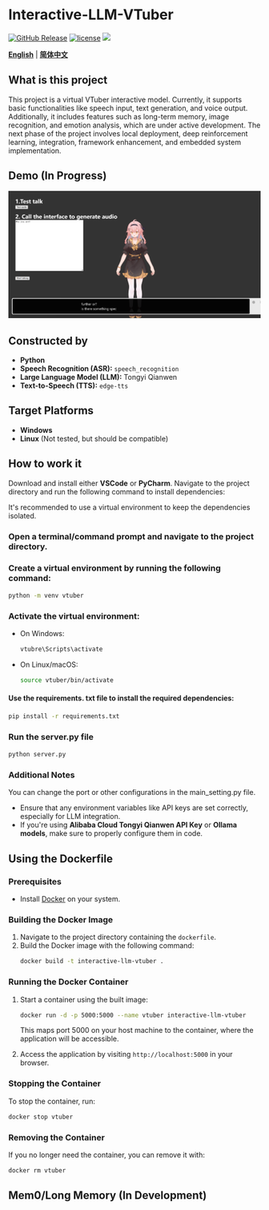 # Interactive-LLM-VTuber

[![GitHub Release](https://img.shields.io/github/v/release/toke648/AI-Interactive-LLM-VTuber)](https://github.com/toke648/AI-Interactive-LLM-VTuber/releases)
[![license](https://img.shields.io/github/license/toke648/Interactive-LLM-VTuber)](https://github.com/toke648/Interactive-LLM-VTuber/main/LICENSE) 
[![](https://img.shields.io/badge/toke648%2FInteractive--LLM--VTuber-%25230db7ed.svg?logo=docker&logoColor=blue&labelColor=white&color=blue)](https://hub.docker.com/r/toke648/interactive-llm-vtuber) 

[**English**](README.md) | [**简体中文**](cn-README.md)

## What is this project
This project is a virtual VTuber interactive model. Currently, it supports basic functionalities like speech input, text generation, and voice output. Additionally, it includes features such as long-term memory, image recognition, and emotion analysis, which are under active development. The next phase of the project involves local deployment, deep reinforcement learning, integration, framework enhancement, and embedded system implementation.

## Demo (In Progress)
![Demo Screenshot](Screenshot%202025-01-01%20174024-demo.png)

## Constructed by

- **Python**
- **Speech Recognition (ASR):** `speech_recognition`
- **Large Language Model (LLM):** Tongyi Qianwen
- **Text-to-Speech (TTS):** `edge-tts`

## Target Platforms

- **Windows**
- **Linux** (Not tested, but should be compatible)

## How to work it

Download and install either **VSCode** or **PyCharm**.
Navigate to the project directory and run the following command to install dependencies:

It's recommended to use a virtual environment to keep the dependencies isolated.

### Open a terminal/command prompt and navigate to the project directory.

### Create a virtual environment by running the following command:

   ```sh
   python -m venv vtuber
   ```

### Activate the virtual environment:
   - On Windows:

      ```sh
      vtubre\Scripts\activate
      ```
   - On Linux/macOS:
      ```sh
      source vtuber/bin/activate
      ```

#### Use the requirements. txt file to install the required dependencies:
   ```sh
   pip install -r requirements.txt
   ```
### Run the server.py file
   ```sh
   python server.py
   ```
 ### Additional Notes
You can change the port or other configurations in the main_setting.py file.
- Ensure that any environment variables like API keys are set correctly, especially for LLM integration.
- If you're using  **Alibaba Cloud Tongyi Qianwen API Key** or **Ollama models**, make sure to properly configure them in code.

## Using the Dockerfile

### Prerequisites
- Install [Docker](https://www.docker.com/) on your system.

### Building the Docker Image
1. Navigate to the project directory containing the `dockerfile`.
2. Build the Docker image with the following command:
   ```sh
   docker build -t interactive-llm-vtuber .
   ```

### Running the Docker Container
1. Start a container using the built image:
   ```sh
   docker run -d -p 5000:5000 --name vtuber interactive-llm-vtuber
   ```
   This maps port 5000 on your host machine to the container, where the application will be accessible.

2. Access the application by visiting `http://localhost:5000` in your browser.

### Stopping the Container
To stop the container, run:
```sh
docker stop vtuber
```

### Removing the Container
If you no longer need the container, you can remove it with:
```sh
docker rm vtuber
```
## Mem0/Long Memory (In Development)
